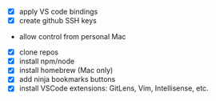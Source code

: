 - [x] apply VS code bindings
- [x] create github SSH keys
- allow control from personal Mac
- [x] clone repos 
- [X] install npm/node
- [x] install homebrew (Mac only)
- [x] add ninja bookmarks buttons
- [x] install VSCode extensions: GitLens, Vim, Intellisense, etc.
